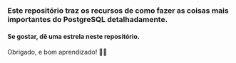 ### Este repositório traz os recursos de como fazer as coisas mais importantes do PostgreSQL detalhadamente. 
#### Se gostar, dê uma estrela neste repositório.
Obrigado, e bom aprendizado! 
🐱‍🏍
